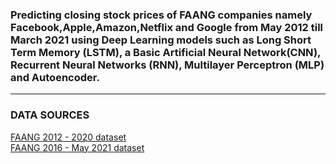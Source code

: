 ### Predicting closing stock prices of FAANG companies namely Facebook,Apple,Amazon,Netflix and Google from May 2012 till March 2021 using Deep Learning models such as Long Short Term Memory (LSTM), a Basic Artificial Neural Network(CNN), Recurrent Neural Networks (RNN), Multilayer Perceptron (MLP) and Autoencoder. 

---
### DATA SOURCES 
<a href="https://www.kaggle.com/aayushmishra1512/faang-complete-stock-data">FAANG 2012 - 2020 dataset </a></br>
<a href="https://www.kaggle.com/specter7/amazon-amzn-historical-stock-price-data">FAANG 2016 - May 2021 dataset </a></br>
